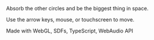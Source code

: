 Absorb the other circles and be the biggest thing in space.

Use the arrow keys, mouse, or touchscreen to move.

Made with WebGL, SDFs, TypeScript, WebAudio API